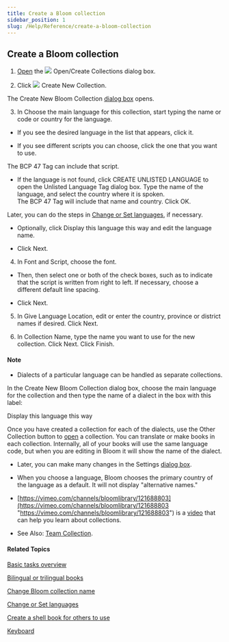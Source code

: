 ```yaml
---
title: Create a Bloom collection
sidebar_position: 1
slug: /Help/Reference/create-a-bloom-collection
---
```


## Create a Bloom collection

1.  [Open](../../User_Interface/Dialog_boxes/Open_Create_Collections_dialog_box.md) the ![](/ref-docs-assets/images/BloomIcon_red.gif) Open/Create Collections dialog box.
    

2.  Click ![](/ref-docs-assets/images/Tasks/newlibrary.png) Create New Collection.
    

The Create New Bloom Collection [dialog box](../../User_Interface/Dialog_boxes/Create_New_Bloom_Collection_dialog_box.md) opens.

3.  In Choose the main language for this collection, start typing the name or code or country for the language.
    

-   If you see the desired language in the list that appears, click it.
    
-   If you see different scripts you can choose, click the one that you want to use. 
    

The BCP 47 Tag can include that script.

-   If the language is not found, click CREATE UNLISTED LANGUAGE to open the Unlisted Language Tag dialog box. Type the name of the language, and select the country where it is spoken.  
    The BCP 47 Tag will include that name and country. Click OK.
    

Later, you can do the steps in [Change or Set languages](Change_languages.md), if necessary.

-   Optionally, click Display this language this way and edit the language name.
    
-   Click Next.
    

4.  In Font and Script, choose the font.
    

-   Then, then select one or both of the check boxes, such as to indicate that the script is written from right to left. If necessary, choose a different default line spacing.
    
-   Click Next.
    

5.  In Give Language Location, edit or enter the country, province or district names if desired. Click Next.
    
6.  In Collection Name, type the name you want to use for the new collection. Click Next. Click Finish.
    

#### Note

-   Dialects of a particular language can be handled as separate collections.
    

In the Create New Bloom Collection dialog box, choose the main language for the collection and then type the name of a dialect in the box with this label:

Display this language this way

Once you have created a collection for each of the dialects, use the Other Collection button to [open](Open_a_collection.md) a collection. You can translate or make books in each collection. Internally, all of your books will use the same language code, but when you are editing in Bloom it will show the name of the dialect.

-   Later, you can make many changes in the Settings [dialog box](../../User_Interface/Dialog_boxes/Settings_dialog_box.md).
    
-   When you choose a language, Bloom chooses the primary country of the language as a default. It will not display "alternative names."
    
-   [https://vimeo.com/channels/bloomlibrary/121688803](https://vimeo.com/channels/bloomlibrary/121688803 "https://vimeo.com/channels/bloomlibrary/121688803") is a [video](../../FAQ/Instructional_Videos.md) that can help you learn about collections.

-   See Also: [Team Collection](../../Concepts/Team_Collection.md).
    

#### Related Topics

[Basic tasks overview](Basic_tasks_overview.md)

[Bilingual or trilingual books](../../Concepts/Bilingual_or_trilingual_books.md)

[Change Bloom collection name](Change_Bloom_collection_name.md)

[Change or Set languages](Change_languages.md)

[Create a shell book for others to use](../Shell_book_tasks/Create_a_shell_book.md)

[Keyboard](../../Concepts/Keyboards.md)